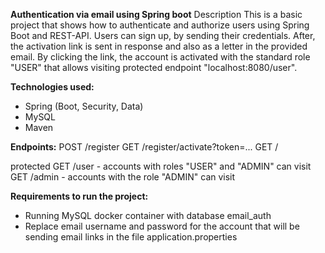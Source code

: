 **Authentication via email using Spring boot**
Description
This is a basic project that shows how to authenticate and authorize users using Spring Boot and REST-API.
Users can sign up, by sending their credentials. After, the activation link is sent in response and also as a letter in the provided email.
By clicking the link, the account is activated with the standard role "USER" that allows visiting protected endpoint "localhost:8080/user". 

**Technologies used:**
* Spring (Boot, Security, Data)
* MySQL
* Maven


**Endpoints:**
POST /register
GET /register/activate?token=...
GET /

protected
GET /user - accounts with roles "USER" and "ADMIN" can visit
GET /admin - accounts with the role "ADMIN" can visit


**Requirements to run the project:**
* Running MySQL docker container with database email_auth
* Replace email username and password for the account that will be sending email links in the file application.properties

